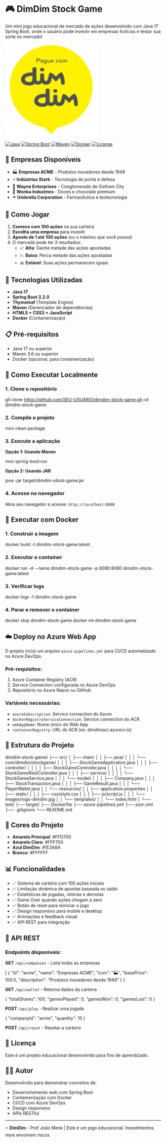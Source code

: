 # 🎮 DimDim Stock Game

Um mini jogo educacional de mercado de ações desenvolvido com Java 17 Spring Boot, onde o usuário pode investir em empresas fictícias e testar sua sorte no mercado!

![DimDim Logo](src/main/resources/static/images/logo-dimdim.jpg)

[![Java](https://img.shields.io/badge/Java-17-orange?logo=java)](https://www.oracle.com/java/)
[![Spring Boot](https://img.shields.io/badge/Spring%20Boot-3.2.0-brightgreen?logo=spring)](https://spring.io/projects/spring-boot)
[![Maven](https://img.shields.io/badge/Maven-3.6+-blue?logo=apache-maven)](https://maven.apache.org/)
[![Docker](https://img.shields.io/badge/Docker-Ready-2496ED?logo=docker)](https://www.docker.com/)
[![License](https://img.shields.io/badge/License-Educational-yellow)](LICENSE)

## 🏢 Empresas Disponíveis

- 🏭 **Empresas ACME** - Produtos inovadores desde 1949
- ⚡ **Indústrias Stark** - Tecnologia de ponta e defesa
- 🦇 **Wayne Enterprises** - Conglomerado de Gotham City
- 🍫 **Wonka Industries** - Doces e chocolate premium
- ☂️ **Umbrella Corporation** - Farmacêutica e biotecnologia

## 🎯 Como Jogar

1. **Comece com 100 ações** na sua carteira
2. **Escolha uma empresa** para investir
3. **Aposte de 1 até 100 ações** (ou o máximo que você possui)
4. O mercado pode ter 3 resultados:
   - 📈 **Alta**: Ganhe metade das ações apostadas
   - 📉 **Baixa**: Perca metade das ações apostadas
   - 📊 **Estável**: Suas ações permanecem iguais

## 🚀 Tecnologias Utilizadas

- **Java 17**
- **Spring Boot 3.2.0**
- **Thymeleaf** (Template Engine)
- **Maven** (Gerenciador de dependências)
- **HTML5 + CSS3 + JavaScript**
- **Docker** (Containerização)

## 📋 Pré-requisitos

- Java 17 ou superior
- Maven 3.6 ou superior
- Docker (opcional, para containerização)

## 🔧 Como Executar Localmente

### 1. Clone o repositório

git clone https://github.com/SEU-USUARIO/dimdim-stock-game.git
cd dimdim-stock-game


### 2. Compile o projeto

mvn clean package


### 3. Execute a aplicação

**Opção 1: Usando Maven**

mvn spring-boot:run


**Opção 2: Usando JAR**

java -jar target/dimdim-stock-game.jar


### 4. Acesse no navegador

Abra seu navegador e acesse: `http://localhost:8080`

## 🐳 Executar com Docker

### 1. Construir a imagem

docker build -t dimdim-stock-game:latest .


### 2. Executar o container

docker run -d --name dimdim-stock-game -p 8080:8080 dimdim-stock-game:latest


### 3. Verificar logs


docker logs -f dimdim-stock-game


### 4. Parar e remover o container

docker stop dimdim-stock-game
docker rm dimdim-stock-game


## ☁️ Deploy no Azure Web App

O projeto inclui um arquivo `azure-pipelines.yml` para CI/CD automatizado no Azure DevOps.

### Pré-requisitos:
1. Azure Container Registry (ACR)
2. Service Connection configurada no Azure DevOps
3. Repositório no Azure Repos ou GitHub

### Variáveis necessárias:
- `azureSubscription`: Service connection do Azure
- `dockerRegistryServiceConnection`: Service connection do ACR
- `webAppName`: Nome único do Web App
- `containerRegistry`: URL do ACR (ex: dimdimacr.azurecr.io)

## 📁 Estrutura do Projeto

dimdim-stock-game/
├── src/
│ ├── main/
│ │ ├── java/
│ │ │ └── com/dimdim/stockgame/
│ │ │ ├── StockGameApplication.java
│ │ │ ├── controller/
│ │ │ │ ├── StockGameController.java
│ │ │ │ └── StockGameRestController.java
│ │ │ ├── service/
│ │ │ │ └── StockGameService.java
│ │ │ └── model/
│ │ │ ├── Company.java
│ │ │ ├── StockTransaction.java
│ │ │ ├── GameResult.java
│ │ │ └── PlayerWallet.java
│ │ └── resources/
│ │ ├── application.properties
│ │ ├── static/
│ │ │ ├── css/style.css
│ │ │ ├── js/script.js
│ │ │ └── images/logo-dimdim.jpg
│ │ └── templates/
│ │ └── index.html
│ └── test/
├── target/
├── Dockerfile
├── azure-pipelines.yml
├── pom.xml
├── .gitignore
└── README.md


## 🎨 Cores do Projeto

- **Amarelo Principal**: #FFD700
- **Amarelo Claro**: #FFF700
- **Azul DimDim**: #1E3A8A
- **Branco**: #FFFFFF

## 📊 Funcionalidades

- ✅ Sistema de carteira com 100 ações iniciais
- ✅ Limitação dinâmica de apostas baseada no saldo
- ✅ Estatísticas de jogadas, vitórias e derrotas
- ✅ Game Over quando ações chegam a zero
- ✅ Botão de reset para reiniciar o jogo
- ✅ Design responsivo para mobile e desktop
- ✅ Animações e feedback visual
- ✅ API REST para integração

## 🔌 API REST

### Endpoints disponíveis:

**GET** `/api/companies` - Lista todas as empresas

[
{
"id": "acme",
"name": "Empresas ACME",
"icon": "🏭",
"basePrice": 100.0,
"description": "Produtos inovadores desde 1949"
}
]


**GET** `/api/wallet` - Retorna dados da carteira

{
"totalShares": 100,
"gamesPlayed": 0,
"gamesWon": 0,
"gamesLost": 0
}


**POST** `/api/play` - Realizar uma jogada

{
"companyId": "acme",
"quantity": 10
}


**POST** `/api/reset` - Resetar a carteira

## 📝 Licença

Este é um projeto educacional desenvolvido para fins de aprendizado.

## 👨‍💻 Autor

Desenvolvido para demonstrar conceitos de:
- Desenvolvimento web com Spring Boot
- Containerização com Docker
- CI/CD com Azure DevOps
- Design responsivo
- APIs RESTful

---

⭐ **DimDim** - Prof João Menk | Este é um jogo educacional. Investimentos reais envolvem riscos


